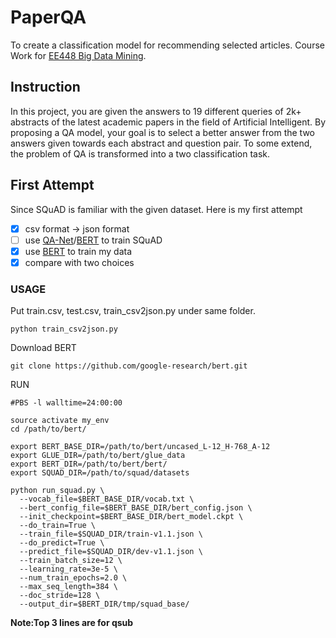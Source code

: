 # PaperQA
To create a classification model for recommending selected articles. Course Work for [EE448 Big Data Mining](https://www.kaggle.com/c/ee448-paperqa).

## Instruction
In this project, you are given the answers to 19 different queries of 2k+ abstracts of the latest academic papers in the field of Artificial Intelligent. By proposing a QA model, your goal is to select a better answer from the two answers given towards each abstract and question pair. To some extend, the problem of QA is transformed into a two classification task.

## First Attempt
Since SQuAD is familiar with the given dataset. Here is my first attempt 
- [x] csv format -> json format
- [ ] use [QA-Net](https://github.com/NLPLearn/QANet)/[BERT](https://github.com/google-research/bert) to train SQuAD
- [x] use [BERT](https://github.com/google-research/bert) to train my data
- [x] compare with two choices

### USAGE
 Put train.csv, test.csv, train_csv2json.py under same folder.    
     
     
    python train_csv2json.py    
    
    
 Download BERT    
    
    git clone https://github.com/google-research/bert.git
    
 RUN    
    
    #PBS -l walltime=24:00:00
    
    source activate my_env
    cd /path/to/bert/

    export BERT_BASE_DIR=/path/to/bert/uncased_L-12_H-768_A-12
    export GLUE_DIR=/path/to/bert/glue_data
    export BERT_DIR=/path/to/bert/bert/
    export SQUAD_DIR=/path/to/squad/datasets

    python run_squad.py \
      --vocab_file=$BERT_BASE_DIR/vocab.txt \
      --bert_config_file=$BERT_BASE_DIR/bert_config.json \
      --init_checkpoint=$BERT_BASE_DIR/bert_model.ckpt \
      --do_train=True \
      --train_file=$SQUAD_DIR/train-v1.1.json \
      --do_predict=True \
      --predict_file=$SQUAD_DIR/dev-v1.1.json \
      --train_batch_size=12 \
      --learning_rate=3e-5 \
      --num_train_epochs=2.0 \
      --max_seq_length=384 \
      --doc_stride=128 \
      --output_dir=$BERT_DIR/tmp/squad_base/
    
**Note:Top 3 lines are for qsub**
